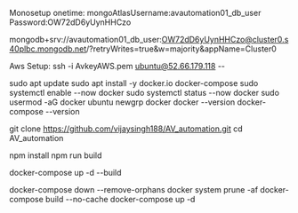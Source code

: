 

Monosetup onetime:
mongoAtlasUsername:avautomation01_db_user
Password:OW72dD6yUynHHCzo


mongodb+srv://avautomation01_db_user:OW72dD6yUynHHCzo@cluster0.s40plbc.mongodb.net/?retryWrites=true&w=majority&appName=Cluster0


Aws Setup:
ssh -i AvkeyAWS.pem ubuntu@52.66.179.118   --

sudo apt update
sudo apt install -y docker.io docker-compose
sudo systemctl enable --now docker
sudo systemctl status --now docker
sudo usermod -aG docker ubuntu
newgrp docker
docker --version
docker-compose --version


git clone https://github.com/vijaysingh188/AV_automation.git
cd AV_automation

npm install
npm run build


docker-compose up -d --build

<!-- steps to stop and re-run -->
docker-compose down --remove-orphans
docker system prune -af
docker-compose build --no-cache
docker-compose up -d






